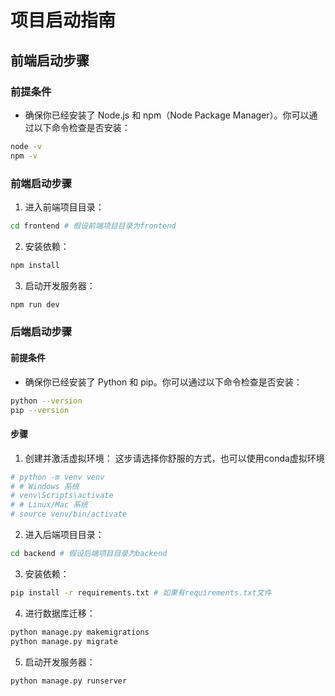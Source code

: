 # 项目启动指南

## 前端启动步骤

### 前提条件
- 确保你已经安装了 Node.js 和 npm（Node Package Manager）。你可以通过以下命令检查是否安装：
```bash
node -v
npm -v
```

### 前端启动步骤
1. 进入前端项目目录：
```bash
cd frontend # 假设前端项目目录为frontend
```
2. 安装依赖：
```bash
npm install
```
3. 启动开发服务器：
```bash
npm run dev
```

### 后端启动步骤
#### 前提条件
- 确保你已经安装了 Python 和 pip。你可以通过以下命令检查是否安装：
```bash
python --version
pip --version
```

#### 步骤
1. 创建并激活虚拟环境：
这步请选择你舒服的方式，也可以使用conda虚拟环境
```bash
# python -m venv venv
# # Windows 系统
# venv\Scripts\activate
# # Linux/Mac 系统
# source venv/bin/activate
```
2. 进入后端项目目录：
```bash
cd backend # 假设后端项目目录为backend
```
3. 安装依赖：
```bash
pip install -r requirements.txt # 如果有requirements.txt文件
```
4. 进行数据库迁移：
```bash
python manage.py makemigrations
python manage.py migrate
```
5. 启动开发服务器：
```bash
python manage.py runserver
```
